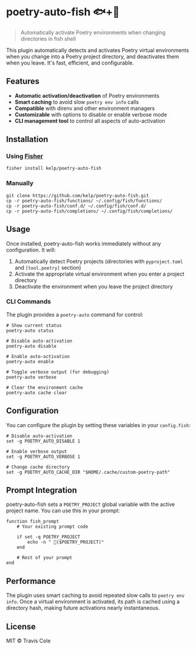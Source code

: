 # poetry-auto-fish 🐟+📜

> Automatically activate Poetry environments when changing directories in fish shell

This plugin automatically detects and activates Poetry virtual environments when you change into a Poetry project directory, and deactivates them when you leave. It's fast, efficient, and configurable.

## Features

- **Automatic activation/deactivation** of Poetry environments
- **Smart caching** to avoid slow `poetry env info` calls
- **Compatible** with direnv and other environment managers
- **Customizable** with options to disable or enable verbose mode
- **CLI management tool** to control all aspects of auto-activation

## Installation

### Using [Fisher](https://github.com/jorgebucaran/fisher)

```fish
fisher install kelp/poetry-auto-fish
```

### Manually

```fish
git clone https://github.com/kelp/poetry-auto-fish.git
cp -r poetry-auto-fish/functions/ ~/.config/fish/functions/
cp -r poetry-auto-fish/conf.d/ ~/.config/fish/conf.d/
cp -r poetry-auto-fish/completions/ ~/.config/fish/completions/
```

## Usage

Once installed, poetry-auto-fish works immediately without any configuration. It will:

1. Automatically detect Poetry projects (directories with `pyproject.toml` and `[tool.poetry]` section)
2. Activate the appropriate virtual environment when you enter a project directory
3. Deactivate the environment when you leave the project directory

### CLI Commands

The plugin provides a `poetry-auto` command for control:

```fish
# Show current status
poetry-auto status

# Disable auto-activation
poetry-auto disable

# Enable auto-activation
poetry-auto enable

# Toggle verbose output (for debugging)
poetry-auto verbose

# Clear the environment cache
poetry-auto cache clear
```

## Configuration

You can configure the plugin by setting these variables in your `config.fish`:

```fish
# Disable auto-activation
set -g POETRY_AUTO_DISABLE 1

# Enable verbose output
set -g POETRY_AUTO_VERBOSE 1

# Change cache directory
set -g POETRY_AUTO_CACHE_DIR "$HOME/.cache/custom-poetry-path"
```

## Prompt Integration

poetry-auto-fish sets a `POETRY_PROJECT` global variable with the active project name. You can use this in your prompt:

```fish
function fish_prompt
    # Your existing prompt code
    
    if set -q POETRY_PROJECT
        echo -n " 📜($POETRY_PROJECT)"
    end
    
    # Rest of your prompt
end
```

## Performance

The plugin uses smart caching to avoid repeated slow calls to `poetry env info`. Once a virtual environment is activated, its path is cached using a directory hash, making future activations nearly instantaneous.

## License

MIT © Travis Cole
